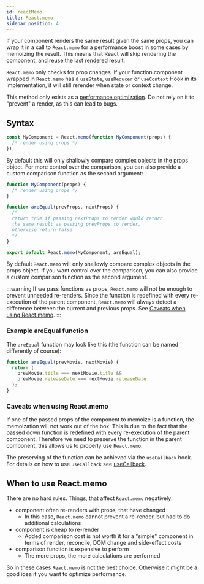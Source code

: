 ```yaml
---
id: reactMemo
title: React.memo
sidebar_position: 4
---
```


If your component renders the same result given the same props, you can wrap it in a call to `React.memo` for a performance boost in some cases by memoizing the result. This means that React will skip rendering the component, and reuse the last rendered result.

`React.memo` only checks for prop changes. If your function component wrapped in `React.memo` has a `useState`, `useReducer` or `useContext` Hook in its implementation, it will still rerender when state or context change.

This method only exists as a [performance optimization](https://reactjs.org/docs/optimizing-performance.html). Do not rely on it to "prevent" a render, as this can lead to bugs.

## Syntax

```jsx
const MyComponent = React.memo(function MyComponent(props) {
  /* render using props */
});
```

By default this will only shallowly compare complex objects in the props object. For more control over the comparison, you can also provide a custom comparison function as the second argument:

```jsx
function MyComponent(props) {
  /* render using props */
}

function areEqual(prevProps, nextProps) {
  /*
  return true if passing nextProps to render would return
  the same result as passing prevProps to render,
  otherwise return false
  */
}

export default React.memo(MyComponent, areEqual);
```

By default `React.memo` will only shallowly compare complex objects in the props object. If you want control over the comparison, you can also provide a custom comparison function as the second argument.

:::warning
If we pass functions as props, `React.memo` will not be enough to prevent unneeded re-renders. Since the function is redefined with every re-execution of the parent component, `React.memo` will always detect a difference between the current and previous props. See [Caveats when using React.memo](#caveats-when-using-reactmemo).
:::

### Example areEqual function

The `areEqual` function may look like this (the function can be named differently of course):

```jsx
function areEqual(prevMovie, nextMovie) {
  return (
    prevMovie.title === nextMovie.title &&
    prevMovie.releaseDate === nextMovie.releaseDate
  );
}
```

### Caveats when using React.memo

If one of the passed props of the component to memoize is a function, the memoization will not work out of the box. This is due to the fact that the passed down function is redefined with every re-execution of the parent component. Therefore we need to preserve the function in the parent component, this allows us to properly use `React.memo`.

The preserving of the function can be achieved via the `useCallback` hook. For details on how to use `useCallback` see [useCallback](../Hooks/Advanced%20Hooks/useCallback).

## When to use React.memo

There are no hard rules. Things, that affect `React.memo` negatively:

- component often re-renders with props, that have changed
  - In this case, `React.memo` cannot prevent a re-render, but had to do additional calculations
- component is cheap to re-render
  - Added comparison cost is not worth it for a "simple" component in terms of render, reconcile, DOM change and side-effect costs
- comparison function is expensive to perform
  - The more props, the more calculations are performed

So in these cases `React.memo` is not the best choice. Otherwise it might be a good idea if you want to optimize performance.
